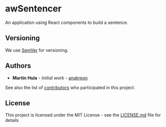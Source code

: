 # awSentencer

An application using React components to build a sentence.

## Versioning

We use [SemVer](http://semver.org/) for versioning.

## Authors

* **Martin Hula** - *Initial work* - [anakreon](https://github.com/anakreon)

See also the list of [contributors](https://github.com/anakreon/awSentencer/contributors) who participated in this project.

## License

This project is licensed under the MIT License - see the [LICENSE.md](LICENSE.md) file for details
